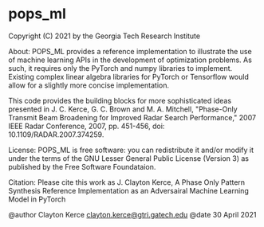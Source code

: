 # pops_ml

Copyright (C) 2021 by the Georgia Tech Research Institute

About:  POPS_ML provides a reference implementation to illustrate the use of
machine learning APIs in the development of optimization problems.  As such,
it requires only the PyTorch and numpy libraries to implement.  Existing complex
linear algebra libraries for PyTorch or Tensorflow would allow for a slightly 
more concise implementation.

This code provides the building blocks for more sophisticated ideas presented in
J. C. Kerce, G. C. Brown and M. A. Mitchell, "Phase-Only Transmit Beam Broadening for Improved Radar Search Performance," 2007 IEEE Radar Conference, 2007, pp. 451-456, doi: 10.1109/RADAR.2007.374259.

License: POPS_ML is free software: you can redistribute it and/or modify it 
under the terms of the GNU Lesser General Public License (Version 3) as published by the
Free Software Foundataion.

Citation: Please cite this work as
J. Clayton Kerce, A Phase Only Pattern Synthesis Reference Implementation as an Adversairal 
Machine Learning Model in PyTorch



@author Clayton Kerce <clayton.kerce@gtri.gatech.edu>
@date   30 April 2021

